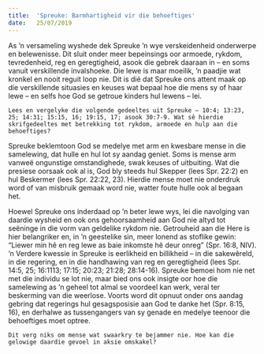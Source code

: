 ```yaml
---
title:  'Spreuke: Barmhartigheid vir die behoeftiges'
date:   25/07/2019
---
```


As ’n versameling wyshede dek Spreuke ’n wye verskeidenheid onderwerpe en belewenisse. Dit sluit onder meer bepeinsings oor armoede, rykdom, tevredenheid, reg en geregtigheid, asook die gebrek daaraan in – en soms vanuit verskillende invalshoeke. Die lewe is maar moeilik, ’n paadjie wat kronkel en nooit reguit loop nie. Dit is dié dat Spreuke ons attent maak op die verskillende situasies en keuses wat bepaal hoe die mens sy of haar lewe – en selfs hoe God se getroue kinders hul lewens – lei. 

`Lees en vergelyke die volgende gedeeltes uit Spreuke – 10:4; 13:23, 25; 14:31; 15:15, 16; 19:15, 17; asook 30:7-9. Wat sê hierdie skrifgedeeltes met betrekking tot rykdom, armoede en hulp aan die behoeftiges?` 

Spreuke beklemtoon God se medelye met arm en kwesbare mense in die samelewing, dat hulle en hul lot sy aandag geniet. Soms is mense arm vanweë ongunstige omstandighede, swak keuses of uitbuiting. Wat die presiese oorsaak ook al is, God bly steeds hul Skepper (lees Spr. 22:2) en hul Beskermer (lees Spr. 22:22, 23). Hierdie mense moet nie onderdruk word of van misbruik gemaak word nie, watter foute hulle ook al begaan het. 

Hoewel Spreuke ons inderdaad op ’n beter lewe wys, lei die navolging van daardie wysheid en ook ons gehoorsaamheid aan God nie altyd tot seëninge in die vorm van geldelike rykdom nie. Getrouheid aan die Here is hier belangriker en, in ’n geestelike sin, meer lonend as stoflike gewin: “Liewer min hê en reg lewe as baie inkomste hê deur onreg” (Spr. 16:8, NIV). ’n Verdere kwessie in Spreuke is eerlikheid en billikheid – in die sakewêreld, in die regering, en in die handhawing van reg en geregtigheid (lees Spr. 14:5, 25; 16:1113; 17:15; 20:23; 21:28; 28:14-16). Spreuke bemoei hom nie net met die individu se lot nie, maar bied ons ook insigte oor hoe die samelewing as ’n geheel tot almal se voordeel kan werk, veral ter beskerming van die weerlose. Voorts word dit opnuut onder ons aandag gebring dat regerings hul gesagsposisie aan God te danke het (Spr. 8:15, 16), en derhalwe as tussengangers van sy genade en medelye teenoor die behoeftiges moet optree. 

`Dit verg niks om mense wat swaarkry te bejammer nie. Hoe kan die gelowige daardie gevoel in aksie omskakel?`
